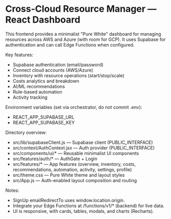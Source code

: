 # Cross-Cloud Resource Manager — React Dashboard

This frontend provides a minimalist "Pure White" dashboard for managing resources across AWS and Azure (with room for GCP). It uses Supabase for authentication and can call Edge Functions when configured.

Key features:
- Supabase authentication (email/password)
- Connect cloud accounts (AWS/Azure)
- Inventory with resource operations (start/stop/scale)
- Costs analytics and breakdown
- AI/ML recommendations
- Rule-based automation
- Activity tracking

Environment variables (set via orchestrator, do not commit .env):
- REACT_APP_SUPABASE_URL
- REACT_APP_SUPABASE_KEY

Directory overview:
- src/lib/supabaseClient.js — Supabase client (PUBLIC_INTERFACE)
- src/context/AuthContext.jsx — Auth provider (PUBLIC_INTERFACE)
- src/components/ui/* — Reusable minimalist UI components
- src/features/auth/* — AuthGate + Login
- src/features/* — App features (overview, inventory, costs, recommendations, automation, activity, settings, profile)
- src/theme.css — Pure White theme and layout styles
- src/App.js — Auth-enabled layout composition and routing

Notes:
- SignUp emailRedirectTo uses window.location.origin.
- Integrate your Edge Functions at /functions/v1/* (backend) for live data.
- UI is responsive, with cards, tables, modals, and charts (Recharts).
